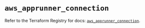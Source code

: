 # `aws_apprunner_connection`

Refer to the Terraform Registry for docs: [`aws_apprunner_connection`](https://registry.terraform.io/providers/hashicorp/aws/5.97.0/docs/resources/apprunner_connection).
